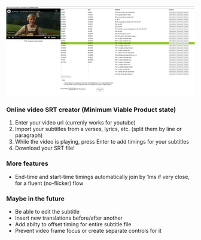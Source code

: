 ![Translator Screenshot](./screenshot.png "Translator Screenshot")

### Online video SRT creator (Minimum Viable Product state)
1. Enter your video url (currenly works for youtube)
2. Import your subtitles from a verses, lyrics, etc. (split them by line or paragraph)
3. While the video is playing, press Enter to add timings for your subtitles
4. Download your SRT file!

### More features
- End-time and start-time timings automatically join by 1ms if very close, for a fluent (no-flicker) flow

### Maybe in the future
- Be able to edit the subtitle
- Insert new translations before/after another
- Add abilty to offset timing for entire subtitle file
- Prevent video frame focus or create separate controls for it
